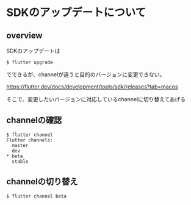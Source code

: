 # SDKのアップデートについて

## overview

SDKのアップデートは

```
$ flutter upgrade 
```

でできるが、channelが違うと目的のバージョンに変更できない。

https://flutter.dev/docs/development/tools/sdk/releases?tab=macos

そこで、変更したいバージョンに対応しているchannelに切り替えてあげる

## channelの確認

```
$ flutter channel
Flutter channels:
  master
  dev
* beta
  stable
```

## channelの切り替え

```
$ flutter channel beta
```
